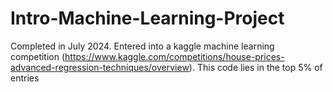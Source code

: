 # Intro-Machine-Learning-Project
Completed in July 2024. Entered into a kaggle machine learning competition 
(https://www.kaggle.com/competitions/house-prices-advanced-regression-techniques/overview). 
This code lies in the top 5% of entries 
